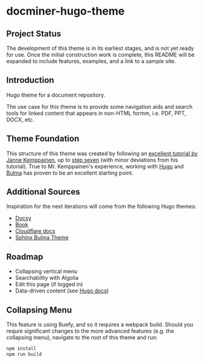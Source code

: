# docminer-hugo-theme

## Project Status

The development of this theme is in its earliest stages, and is not yet ready for use. Once the initial construction work is complete, this README will be expanded to include features, examples, and a link to a sample site.

## Introduction

Hugo theme for a document repository.

The use case for this theme is to provide some navigation aids and search tools for linked content that appears in non-HTML formm, i.e. PDF, PPT, DOCX, etc.

## Theme Foundation

This structure of this theme was created by following an [excellent tutorial by Janne Kemppainen](https://www.pakstech.com/blog/create-hugo-theme/), up to [step seven](https://www.pakstech.com/blog/hugo-list-page/) (with minor deviations from his tutorial). True to Mr. Kemppainen's experience, working with [Hugo](https://gohugo.io) and [Bulma](https://bulma.io) has proven to be an excellent starting point.

## Additional Sources

Inspiration for the next iterations will come from the following Hugo themes:

* [Docsy](https://themes.gohugo.io/docsy/)
* [Book](https://github.com/alex-shpak/hugo-book)
* [Cloudflare docs](https://github.com/cloudflare/hugo-cloudflare-docs)
* [Sphinx Bulma Theme](https://github.com/gabrielfalcao/sphinx-bulma-theme)

## Roadmap

* Collapsing vertical menu
* Searchability with Algolia
* Edit this page (if logged in)
* Data-driven content (see [Hugo docs](https://gohugo.io/templates/data-templates/#data-driven-content))

## Collapsing Menu

This feature is using Buefy, and so it requires a webpack build. Should you requre significant changes to the more advanced features (e.g. the collapsing menu), navigate to the root of this theme and run:

```bash
npm install
npm run build
```
